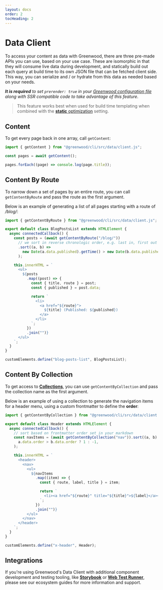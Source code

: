 ```yaml
---
layout: docs
order: 2
tocHeading: 2
---
```


# Data Client

To access your content as data with Greenwood, there are three pre-made APIs you can use, based on your use case. These are isomorphic in that they will consume live data during development, and statically build out each query at build time to its own JSON file that can be fetched client side. This way, you can serialize and / or hydrate from this data as needed based on your needs.

_**It is required** to set `prerender: true` in your [Greenwood configuration file](/docs/reference/configuration/#prerender) along with SSR compatible code to take advantage of this feature._

> This feature works best when used for build time templating when combined with the [**static** optimization](/docs/reference/configuration/#optimization) setting.

## Content

To get every page back in one array, call `getContent`:

<!-- prettier-ignore-start -->

<app-ctc-block variant="snippet">

  ```js
  import { getContent } from "@greenwood/cli/src/data/client.js";

  const pages = await getContent();

  pages.forEach((page) => console.log(page.title));
  ```

</app-ctc-block>

<!-- prettier-ignore-end -->

## Content By Route

To narrow down a set of pages by an entire route, you can call `getContentByRoute` and pass the route as the first argument.

Below is an example of generating a list of all pages starting with a route of _/blog/_:

<!-- prettier-ignore-start -->

<app-ctc-block variant="snippet">

  ```js
  import { getContentByRoute } from "@greenwood/cli/src/data/client.js";

  export default class BlogPostsList extends HTMLElement {
    async connectedCallback() {
      const posts = (await getContentByRoute("/blog/"))
        // we sort in reverse chronologic order, e.g. last in, first out (LIFO)
        .sort((a, b) =>
          new Date(a.data.published).getTime() > new Date(b.data.published).getTime() ? -1 : 1,
        );

      this.innerHTML = `
        <ul>
          ${posts
            .map((post) => {
              const { title, route } = post;
              const { published } = post.data;

              return `
                <li>
                  <a href="${route}">
                    ${title} (Published: ${published})
                  </a>
                </li>
              `;
            })
            .join("")}
        </ul>
      `;
    }
  }

  customElements.define("blog-posts-list", BlogPostsList);
  ```

</app-ctc-block>

<!-- prettier-ignore-end -->

## Content By Collection

To get access to [**Collections**](/docs/content-as-data/collections/), you can use `getContentByCollection` and pass the collection name as the first argument.

Below is an example of using a collection to generate the navigation items for a header menu, using a custom frontmatter to define the **order**:

<!-- prettier-ignore-start -->

<app-ctc-block variant="snippet">

  ```js
  import { getContentByCollection } from "@greenwood/cli/src/data/client.js";

  export default class Header extends HTMLElement {
    async connectedCallback() {
      // sort based on frontmatter order set in your markdown
      const navItems = (await getContentByCollection("nav")).sort((a, b) =>
        a.data.order > b.data.order ? 1 : -1,
      );

      this.innerHTML = `
        <header>
          <nav>
            <ul>
              ${navItems
                .map((item) => {
                  const { route, label, title } = item;

                  return `
                    <li><a href="${route}" title="${title}">${label}</a></li>
                  `;
                })
                .join("")}
            </ul>
          </nav>
        </header>
      `;
    }
  }

  customElements.define("x-header", Header);
  ```

</app-ctc-block>

<!-- prettier-ignore-end -->

## Integrations

If you're using Greenwood's Data Client with additional component development and testing tooling, like [**Storybook**](/guides/ecosystem/storybook/) or [**Web Test Runner**](/guides/ecosystem/web-test-runner/), please see our ecosystem guides for more information and support.
